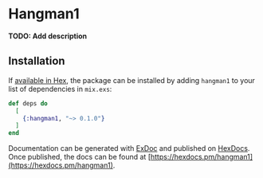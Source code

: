 # Hangman1

**TODO: Add description**

## Installation

If [available in Hex](https://hex.pm/docs/publish), the package can be installed
by adding `hangman1` to your list of dependencies in `mix.exs`:

```elixir
def deps do
  [
    {:hangman1, "~> 0.1.0"}
  ]
end
```

Documentation can be generated with [ExDoc](https://github.com/elixir-lang/ex_doc)
and published on [HexDocs](https://hexdocs.pm). Once published, the docs can
be found at [https://hexdocs.pm/hangman1](https://hexdocs.pm/hangman1).

